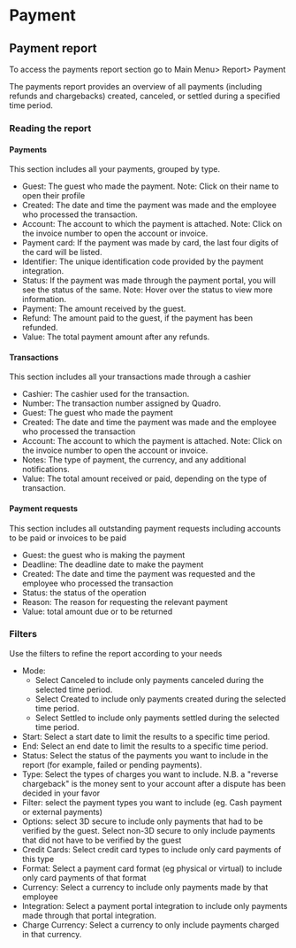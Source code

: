 # Payment

## Payment report

To access the payments report section go to Main Menu> Report> Payment

The payments report provides an overview of all payments (including refunds and chargebacks) created, canceled, or settled during a specified time period.

### Reading the report

#### Payments

This section includes all your payments, grouped by type.

- Guest: The guest who made the payment. Note: Click on their name to open their profile
- Created: The date and time the payment was made and the employee who processed the transaction.
- Account: The account to which the payment is attached. Note: Click on the invoice number to open the account or invoice.
- Payment card: If the payment was made by card, the last four digits of the card will be listed.
- Identifier: The unique identification code provided by the payment integration.
- Status: If the payment was made through the payment portal, you will see the status of the same. Note: Hover over the status to view more information.
- Payment: The amount received by the guest.
- Refund: The amount paid to the guest, if the payment has been refunded.
- Value: The total payment amount after any refunds.

#### Transactions

This section includes all your transactions made through a cashier

- Cashier: The cashier used for the transaction.
- Number: The transaction number assigned by Quadro.
- Guest: The guest who made the payment
- Created: The date and time the payment was made and the employee who processed the transaction
- Account: The account to which the payment is attached. Note: Click on the invoice number to open the account or invoice.
- Notes: The type of payment, the currency, and any additional notifications.
- Value: The total amount received or paid, depending on the type of transaction.

#### Payment requests

This section includes all outstanding payment requests including accounts to be paid or invoices to be paid

- Guest: the guest who is making the payment
- Deadline: The deadline date to make the payment
- Created: The date and time the payment was requested and the employee who processed the transaction
- Status: the status of the operation
- Reason: The reason for requesting the relevant payment
- Value: total amount due or to be returned

### Filters

Use the filters to refine the report according to your needs

- Mode:
  - Select Canceled to include only payments canceled during the selected time period.
  - Select Created to include only payments created during the selected time period.
  - Select Settled to include only payments settled during the selected time period.
- Start: Select a start date to limit the results to a specific time period.
- End: Select an end date to limit the results to a specific time period.
- Status: Select the status of the payments you want to include in the report (for example, failed or pending payments).
- Type: Select the types of charges you want to include. N.B. a "reverse chargeback" is the money sent to your account after a dispute has been decided in your favor
- Filter: select the payment types you want to include (eg. Cash payment or external payments)
- Options: select 3D secure to include only payments that had to be verified by the guest. Select non-3D secure to only include payments that did not have to be verified by the guest
- Credit Cards: Select credit card types to include only card payments of this type
- Format: Select a payment card format (eg physical or virtual) to include only card payments of that format
- Currency: Select a currency to include only payments made by that employee
- Integration: Select a payment portal integration to include only payments made through that portal integration.
- Charge Currency: Select a currency to only include payments charged in that currency.

